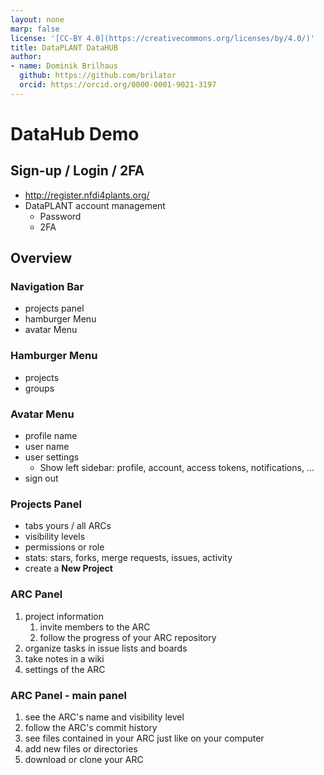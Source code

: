 ```yaml
---
layout: none
marp: false
license: '[CC-BY 4.0](https://creativecommons.org/licenses/by/4.0/)'
title: DataPLANT DataHUB
author:
- name: Dominik Brilhaus
  github: https://github.com/brilator
  orcid: https://orcid.org/0000-0001-9021-3197
---
```



# DataHub Demo

## Sign-up / Login / 2FA

- http://register.nfdi4plants.org/
- DataPLANT account management
  - Password
  - 2FA

## Overview

### Navigation Bar

- projects panel
- hamburger Menu
- avatar Menu

### Hamburger Menu

- projects
- groups

### Avatar Menu

- profile name
- user name
- user settings
  - Show left sidebar: profile, account, access tokens, notifications, ...
- sign out

### Projects Panel

- tabs yours / all ARCs
- visibility levels
- permissions or role
- stats: stars, forks, merge requests, issues, activity
- create a **New Project**


### ARC Panel

1. project information
   1. invite members to the ARC
   2. follow the progress of your ARC repository
2. organize tasks in issue lists and boards
3. take notes in a wiki
4. settings of the ARC

### ARC Panel - main panel

1. see the ARC's name and visibility level
2. follow the ARC's commit history
3. see files contained in your ARC just like on your computer
4. add new files or directories
5. download or clone your ARC

